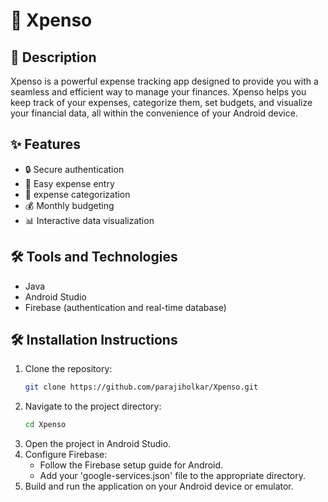 # 💸 Xpenso

## 🌟 Description
Xpenso is a powerful expense tracking app designed to provide you with a seamless and efficient way to manage your finances. Xpenso helps you keep track of your expenses, categorize them, set budgets, and visualize your financial data, all within the convenience of your Android device.

## ✨ Features
- 🔒 Secure authentication
- 📝 Easy expense entry
- 📂 expense categorization
- 💰 Monthly budgeting
- 📊 Interactive data visualization

## 🛠️ Tools and Technologies
- Java
- Android Studio
- Firebase (authentication and real-time database)

## 🛠️ Installation Instructions
1. Clone the repository:
   ```bash
   git clone https://github.com/parajiholkar/Xpenso.git

2. Navigate to the project directory:
   ```bash
   cd Xpenso

3. Open the project in Android Studio.
4. Configure Firebase:
   - Follow the Firebase setup guide for Android.
   - Add your 'google-services.json' file to the appropriate directory.
5. Build and run the application on your Android device or emulator.

